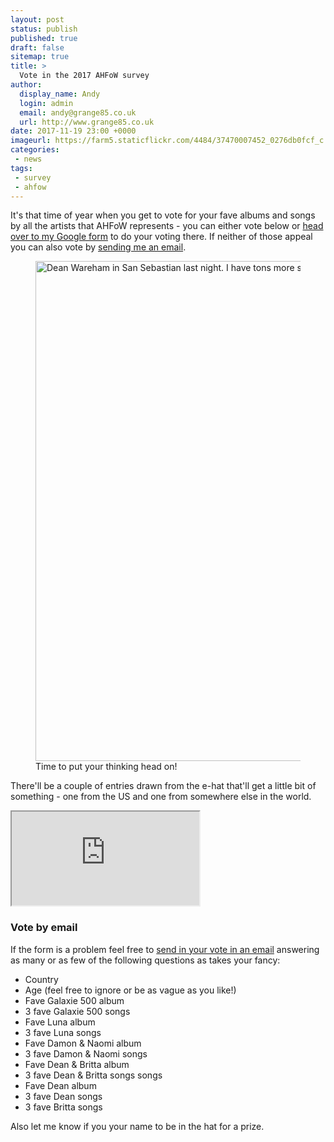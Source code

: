 ```yaml
---
layout: post
status: publish
published: true
draft: false
sitemap: true
title: >
  Vote in the 2017 AHFoW survey
author:
  display_name: Andy
  login: admin
  email: andy@grange85.co.uk
  url: http://www.grange85.co.uk
date: 2017-11-19 23:00 +0000
imageurl: https://farm5.staticflickr.com/4484/37470007452_0276db0fcf_c.jpg
categories:
 - news
tags:
 - survey
 - ahfow
---
```

<p class="lead">It's that time of year when you get to vote for your fave albums and songs by all the artists that AHFoW represents - you can either vote below or <a href="https://goo.gl/forms/iJQ0863tY23lfIi62">head over to my Google form</a> to do your voting there. If neither of those appeal you can also vote by <a href="#votebyemail">sending me an email</a>.</p>

<figure><a data-flickr-embed="true"  href="https://www.flickr.com/photos/grange85/37470007452/" title="Dean Wareham in San Sebastian last night. I have tons more snaps but will probably stop now … until tomorrow #luna"><img src="https://farm5.staticflickr.com/4484/37470007452_0276db0fcf_c.jpg" width="800" height="800" alt="Dean Wareham in San Sebastian last night. I have tons more snaps but will probably stop now … until tomorrow #luna"></a><script async src="//embedr.flickr.com/assets/client-code.js" charset="utf-8"></script><figcaption>Time to put your thinking head on!</figcaption></figure>

<p>There'll be a couple of entries drawn from the e-hat that'll get a little bit of something - one from the US and one from somewhere else in the world.</p>

<div class="embed-responsive embed-responsive-4by3">
<iframe class="embed-responsive-item" src="https://docs.google.com/forms/d/e/1FAIpQLSeOkcH5BaMb38zxkUVk71KUVF_fP-x-mOc6DxC954VUjrtcWA/viewform?embedded=true" allowfullscreen>Loading...</iframe>
</div>

<h3 id="votebyemail">Vote by email</h3>
<p>If the form is a problem feel free to <a href="mailto:andy@fullofiwshes.co.uk">send in your vote in an email</a> answering as many or as few of the following questions as takes your fancy:</p>

<ul>
	<li>Country</li>
	<li>Age (feel free to ignore or be as vague as you like!)</li>
	<li>Fave Galaxie 500 album</li>
	<li>3 fave Galaxie 500 songs</li>
	<li>Fave Luna album</li>
	<li>3 fave Luna songs</li>
	<li>Fave Damon & Naomi album</li>
	<li>3 fave Damon & Naomi songs</li>
	<li>Fave Dean & Britta album</li>
	<li>3 fave Dean & Britta songs songs</li>
	<li>Fave Dean album</li>
	<li>3 fave Dean songs</li>
	<li>3 fave Britta songs</li>
</ul>
<p>Also let me know if you your name to be in the hat for a prize.</p>

